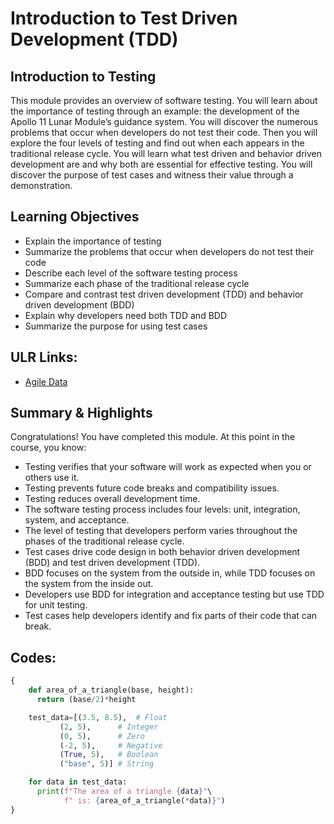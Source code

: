 # Introduction to Test Driven Development (TDD)
## Introduction to Testing

This module provides an overview of software testing. You will learn about the importance of testing through an example: the development of the Apollo 11 Lunar Module’s guidance system. You will discover the numerous problems that occur when developers do not test their code. Then you will explore the four levels of testing and find out when each appears in the traditional release cycle. You will learn what test driven and behavior driven development are and why both are essential for effective testing. You will discover the purpose of test cases and witness their value through a demonstration.

## Learning Objectives
* Explain the importance of testing
* Summarize the problems that occur when developers do not test their code
* Describe each level of the software testing process
* Summarize each phase of the traditional release cycle
* Compare and contrast test driven development (TDD) and behavior driven development (BDD)
* Explain why developers need both TDD and BDD
* Summarize the purpose for using test cases

## ULR Links:
* [Agile Data](http://agiledata.org/)

## Summary & Highlights
Congratulations! You have completed this module. At this point in the course, you know:  
* Testing verifies that your software will work as expected when you or others use it.
* Testing prevents future code breaks and compatibility issues.
* Testing reduces overall development time.
* The software testing process includes four levels: unit, integration, system, and acceptance.
* The level of testing that developers perform varies throughout the phases of the traditional release cycle.
* Test cases drive code design in both behavior driven development (BDD) and test driven development (TDD).
* BDD focuses on the system from the outside in, while TDD focuses on the system from the inside out.
* Developers use BDD for integration and acceptance testing but use TDD for unit testing.
* Test cases help developers identify and fix parts of their code that can break.

## Codes:
```python
{
    def area_of_a_triangle(base, height):
      return (base/2)*height

    test_data=[(3.5, 8.5),  # Float
           (2, 5),      # Integer
           (0, 5),      # Zero
           (-2, 5),     # Negative
           (True, 5),   # Boolean
           ("base", 5)] # String

    for data in test_data:
      print(f"The area of a triangle {data}"\
            f" is: {area_of_a_triangle(*data)}")
}
```
